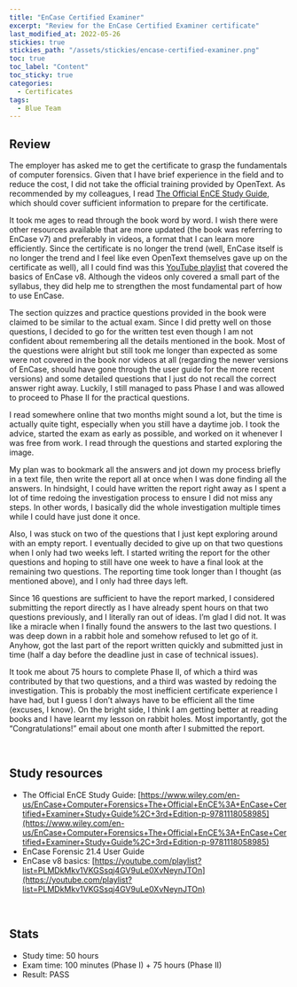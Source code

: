```yaml
---
title: "EnCase Certified Examiner"
excerpt: "Review for the EnCase Certified Examiner certificate"
last_modified_at: 2022-05-26
stickies: true
stickies_path: "/assets/stickies/encase-certified-examiner.png"
toc: true
toc_label: "Content"
toc_sticky: true
categories:
  - Certificates
tags:
  - Blue Team
---
```


## Review
The employer has asked me to get the certificate to grasp the fundamentals of computer forensics. Given that I have brief experience in the field and to reduce the cost, I did not take the official training provided by OpenText. As recommended by my colleagues, I read [The Official EnCE Study Guide](https://www.wiley.com/en-us/EnCase+Computer+Forensics+The+Official+EnCE%3A+EnCase+Certified+Examiner+Study+Guide%2C+3rd+Edition-p-9781118058985), which should cover sufficient information to prepare for the certificate.

It took me ages to read through the book word by word. I wish there were other resources available that are more updated (the book was referring to EnCase v7) and preferably in videos, a format that I can learn more efficiently. Since the certificate is no longer the trend (well, EnCase itself is no longer the trend and I feel like even OpenText themselves gave up on the certificate as well), all I could find was this [YouTube playlist](https://youtube.com/playlist?list=PLMDkMkv1VKGSsqj4GV9uLe0XvNeynJTOn) that covered the basics of EnCase v8. Although the videos only covered a small part of the syllabus, they did help me to strengthen the most fundamental part of how to use EnCase.

The section quizzes and practice questions provided in the book were claimed to be similar to the actual exam. Since I did pretty well on those questions, I decided to go for the written test even though I am not confident about remembering all the details mentioned in the book. Most of the questions were alright but still took me longer than expected as some were not covered in the book nor videos at all (regarding the newer versions of EnCase, should have gone through the user guide for the more recent versions) and some detailed questions that I just do not recall the correct answer right away. Luckily, I still managed to pass Phase I and was allowed to proceed to Phase II for the practical questions.

I read somewhere online that two months might sound a lot, but the time is actually quite tight, especially when you still have a daytime job. I took the advice, started the exam as early as possible, and worked on it whenever I was free from work. I read through the questions and started exploring the image.

My plan was to bookmark all the answers and jot down my process briefly in a text file, then write the report all at once when I was done finding all the answers. In hindsight, I could have written the report right away as I spent a lot of time redoing the investigation process to ensure I did not miss any steps. In other words, I basically did the whole investigation multiple times while I could have just done it once.

Also, I was stuck on two of the questions that I just kept exploring around with an empty report. I eventually decided to give up on that two questions when I only had two weeks left. I started writing the report for the other questions and hoping to still have one week to have a final look at the remaining two questions. The reporting time took longer than I thought (as mentioned above), and I only had three days left.

Since 16 questions are sufficient to have the report marked, I considered submitting the report directly as I have already spent hours on that two questions previously, and I literally ran out of ideas. I’m glad I did not. It was like a miracle when I finally found the answers to the last two questions. I was deep down in a rabbit hole and somehow refused to let go of it. Anyhow, got the last part of the report written quickly and submitted just in time (half a day before the deadline just in case of technical issues).

It took me about 75 hours to complete Phase II, of which a third was contributed by that two questions, and a third was wasted by redoing the investigation. This is probably the most inefficient certificate experience I have had, but I guess I don’t always have to be efficient all the time (excuses, I know). On the bright side, I think I am getting better at reading books and I have learnt my lesson on rabbit holes. Most importantly, got the “Congratulations!” email about one month after I submitted the report.

<br>

## Study resources
- The Official EnCE Study Guide: [https://www.wiley.com/en-us/EnCase+Computer+Forensics+The+Official+EnCE%3A+EnCase+Certified+Examiner+Study+Guide%2C+3rd+Edition-p-9781118058985](https://www.wiley.com/en-us/EnCase+Computer+Forensics+The+Official+EnCE%3A+EnCase+Certified+Examiner+Study+Guide%2C+3rd+Edition-p-9781118058985)
- EnCase Forensic 21.4 User Guide
- EnCase v8 basics: [https://youtube.com/playlist?list=PLMDkMkv1VKGSsqj4GV9uLe0XvNeynJTOn](https://youtube.com/playlist?list=PLMDkMkv1VKGSsqj4GV9uLe0XvNeynJTOn)

<br>

## Stats
- Study time: 50 hours
- Exam time: 100 minutes (Phase I) + 75 hours (Phase II)
- Result:  PASS

<br>